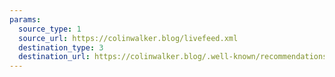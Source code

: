 ```yaml
---
params:
  source_type: 1
  source_url: https://colinwalker.blog/livefeed.xml
  destination_type: 3
  destination_url: https://colinwalker.blog/.well-known/recommendations.opml
---
```

